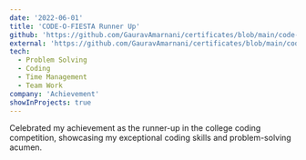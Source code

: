 ```yaml
---
date: '2022-06-01'
title: 'CODE-O-FIESTA Runner Up'
github: 'https://github.com/GauravAmarnani/certificates/blob/main/code-o-fiesta/CODE-O-FIESTA_CERTIFICATE.pdf'
external: 'https://github.com/GauravAmarnani/certificates/blob/main/code-o-fiesta/CODE-O-FIESTA_CERTIFICATE.pdf'
tech:
  - Problem Solving
  - Coding
  - Time Management
  - Team Work
company: 'Achievement'
showInProjects: true
---
```


Celebrated my achievement as the runner-up in the college coding competition, showcasing my exceptional coding skills and problem-solving acumen.

